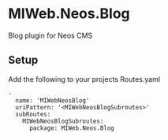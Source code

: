 # MIWeb.Neos.Blog
Blog plugin for Neos CMS


## Setup
Add the following to your projects Routes.yaml

    -
      name: 'MIWebNeosBlog'
      uriPattern: '<MIWebNeosBlogSubroutes>'
      subRoutes:
        MIWebNeosBlogSubroutes:
          package: MIWeb.Neos.Blog

